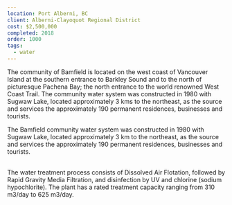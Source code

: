 ```yaml
---
location: Port Alberni, BC
client: Alberni-Clayoquot Regional District
cost: $2,500,000
completed: 2018
order: 1000
tags:
  - water
---
```

The community of Bamfield is located on the west coast of Vancouver Island at the southern entrance to Barkley Sound and to the north of picturesque Pachena Bay;  the north entrance to the world renowned West Coast Trail.  The community water system was constructed in 1980 with Sugwaw Lake, located approximately 3 kms to the northeast, as the source and services the approximately 190 permanent residences, businesses and tourists.

The Bamfield community water system was constructed in 1980 with Sugwaw Lake, located approximately 3 km to the northeast, as the source and services the approximately 190 permanent residences, businesses and tourists. <p> <br> The water treatment process consists of Dissolved Air Flotation, followed by Rapid Gravity Media Filtration, and disinfection by UV and chlorine (sodium hypochlorite).  The plant has a rated treatment capacity ranging from 310 m3/day to 625 m3/day.
